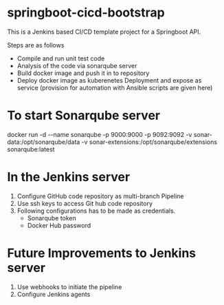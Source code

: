 # springboot-cicd-bootstrap
This is a Jenkins based CI/CD template project for a Springboot API. 

Steps are as follows
- Compile and run unit test code
- Analysis of the code via sonarqube server
- Build docker image and push it in to repository
- Deploy docker image as kuberenetes Deployment and expose as service (provision for automation with Ansible scripts are given here)

# To start Sonarqube server
docker run -d --name sonarqube -p 9000:9000 -p 9092:9092 -v sonar-data:/opt/sonarqube/data -v sonar-extensions:/opt/sonarqube/extensions sonarqube:latest

# In the Jenkins server
1. Configure GitHub code repository as multi-branch Pipeline
2. Use ssh keys to access Git hub code repository 
3. Following configurations has to be made as credentials.
	-	Sonarqube token
	-   Docker Hub password   

# Future Improvements to Jenkins server
1. Use webhooks to initiate the pipeline
2. Configure Jenkins agents  